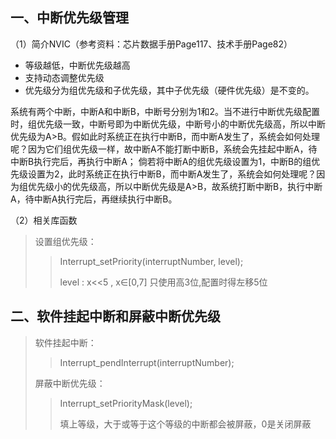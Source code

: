 ## 一、中断优先级管理

（1）简介NVIC（参考资料：芯片数据手册Page117、技术手册Page82）

- 等级越低，中断优先级越高
- 支持动态调整优先级
- 优先级分为组优先级和子优先级，其中子优先级（硬件优先级）是不变的。

系统有两个中断，中断A和中断B，中断号分别为1和2。当不进行中断优先级配置时，组优先级一致，中断号即为中断优先级，中断号小的中断优先级高，所以中断优先级为A>B。假如此时系统正在执行中断B，而中断A发生了，系统会如何处理呢？因为它们组优先级一样，故中断A不能打断中断B，系统会先挂起中断A，待中断B执行完后，再执行中断A；
倘若将中断A的组优先级设置为1，中断B的组优先级设置为2，此时系统正在执行中断B，而中断A发生了，系统会如何处理呢？因为组优先级小的优先级高，所以中断优先级是A>B，故系统打断中断B，执行中断A，待中断A执行完后，再继续执行中断B。

（2）相关库函数

> 设置组优先级：
>
> > Interrupt_setPriority(interruptNumber, level);
> >
> > level : x<<5 , x∈[0,7]
> > 只使用高3位,配置时得左移5位

## 二、软件挂起中断和屏蔽中断优先级

>软件挂起中断：
>
>> Interrupt_pendInterrupt(interruptNumber);
>
>屏蔽中断优先级：
>
>> Interrupt_setPriorityMask(level);
>>
>> 填上等级，大于或等于这个等级的中断都会被屏蔽，0是关闭屏蔽

